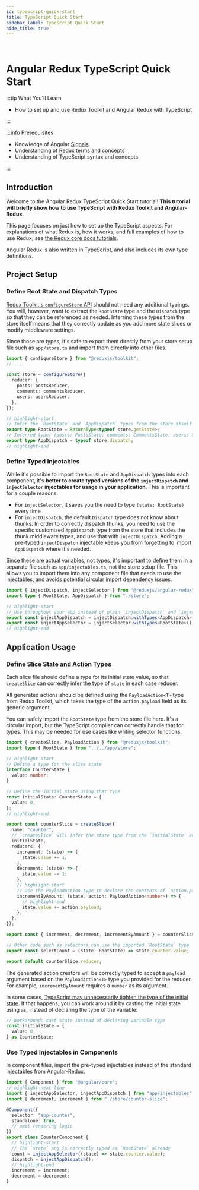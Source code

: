 ```yaml
---
id: typescript-quick-start
title: TypeScript Quick Start
sidebar_label: TypeScript Quick Start
hide_title: true
---
```


&nbsp;

# Angular Redux TypeScript Quick Start

:::tip What You'll Learn

- How to set up and use Redux Toolkit and Angular Redux with TypeScript

:::

:::info Prerequisites

- Knowledge of Angular [Signals](https://angular.dev/guide/signals)
- Understanding of [Redux terms and concepts](https://redux.js.org/tutorials/fundamentals/part-2-concepts-data-flow)
- Understanding of TypeScript syntax and concepts

:::

## Introduction

Welcome to the Angular Redux TypeScript Quick Start tutorial! **This tutorial will briefly show how to use TypeScript with Redux Toolkit and Angular-Redux**.

This page focuses on just how to set up the TypeScript aspects. For explanations of what Redux is, how it works, and full examples of how to use Redux, see [the Redux core docs tutorials](https://redux.js.org/tutorials/index).

[Angular Redux](/) is also written in TypeScript, and also includes its own type definitions.

## Project Setup

### Define Root State and Dispatch Types

[Redux Toolkit's `configureStore` API](https://redux-toolkit.js.org/api/configureStore) should not need any additional typings. You will, however, want to extract the `RootState` type and the `Dispatch` type so that they can be referenced as needed. Inferring these types from the store itself means that they correctly update as you add more state slices or modify middleware settings.

Since those are types, it's safe to export them directly from your store setup file such as `app/store.ts` and import them directly into other files.

```ts title="app/store.ts"
import { configureStore } from "@reduxjs/toolkit";
// ...

const store = configureStore({
  reducer: {
    posts: postsReducer,
    comments: commentsReducer,
    users: usersReducer,
  },
});

// highlight-start
// Infer the `RootState` and `AppDispatch` types from the store itself
export type RootState = ReturnType<typeof store.getState>;
// Inferred type: {posts: PostsState, comments: CommentsState, users: UsersState}
export type AppDispatch = typeof store.dispatch;
// highlight-end
```

### Define Typed Injectables

While it's possible to import the `RootState` and `AppDispatch` types into each component, it's **better to create typed versions of the `injectDispatch` and `injectSelector` injectables for usage in your application**. This is important for a couple reasons:

- For `injectSelector`, it saves you the need to type `(state: RootState)` every time
- For `injectDispatch`, the default `Dispatch` type does not know about thunks. In order to correctly dispatch thunks, you need to use the specific customized `AppDispatch` type from the store that includes the thunk middleware types, and use that with `injectDispatch`. Adding a pre-typed `injectDispatch` injectable keeps you from forgetting to import `AppDispatch` where it's needed.

Since these are actual variables, not types, it's important to define them in a separate file such as `app/injectables.ts`, not the store setup file. This allows you to import them into any component file that needs to use the injectables, and avoids potential circular import dependency issues.

```ts title="app/injectables.ts"
import { injectDispatch, injectSelector } from "@reduxjs/angular-redux";
import type { RootState, AppDispatch } from "./store";

// highlight-start
// Use throughout your app instead of plain `injectDispatch` and `injectSelector`
export const injectAppDispatch = injectDispatch.withTypes<AppDispatch>();
export const injectAppSelector = injectSelector.withTypes<RootState>();
// highlight-end
```

## Application Usage

### Define Slice State and Action Types

Each slice file should define a type for its initial state value, so that `createSlice` can correctly infer the type of `state` in each case reducer.

All generated actions should be defined using the `PayloadAction<T>` type from Redux Toolkit, which takes the type of the `action.payload` field as its generic argument.

You can safely import the `RootState` type from the store file here. It's a circular import, but the TypeScript compiler can correctly handle that for types. This may be needed for use cases like writing selector functions.

```ts title="features/counter/counterSlice.ts"
import { createSlice, PayloadAction } from "@reduxjs/toolkit";
import type { RootState } from "../../app/store";

// highlight-start
// Define a type for the slice state
interface CounterState {
  value: number;
}

// Define the initial state using that type
const initialState: CounterState = {
  value: 0,
};
// highlight-end

export const counterSlice = createSlice({
  name: "counter",
  // `createSlice` will infer the state type from the `initialState` argument
  initialState,
  reducers: {
    increment: (state) => {
      state.value += 1;
    },
    decrement: (state) => {
      state.value -= 1;
    },
    // highlight-start
    // Use the PayloadAction type to declare the contents of `action.payload`
    incrementByAmount: (state, action: PayloadAction<number>) => {
      // highlight-end
      state.value += action.payload;
    },
  },
});

export const { increment, decrement, incrementByAmount } = counterSlice.actions;

// Other code such as selectors can use the imported `RootState` type
export const selectCount = (state: RootState) => state.counter.value;

export default counterSlice.reducer;
```

The generated action creators will be correctly typed to accept a `payload` argument based on the `PayloadAction<T>` type you provided for the reducer. For example, `incrementByAmount` requires a `number` as its argument.

In some cases, [TypeScript may unnecessarily tighten the type of the initial state](https://github.com/reduxjs/redux-toolkit/pull/827). If that happens, you can work around it by casting the initial state using `as`, instead of declaring the type of the variable:

```ts
// Workaround: cast state instead of declaring variable type
const initialState = {
  value: 0,
} as CounterState;
```

### Use Typed Injectables in Components

In component files, import the pre-typed injectables instead of the standard injectables from Angular-Redux.

```typescript title="features/counter/counter.component.ts"
import { Component } from "@angular/core";
// highlight-next-line
import { injectAppSelector, injectAppDispatch } from "app/injectables";
import { decrement, increment } from "./store/counter-slice";

@Component({
  selector: "app-counter",
  standalone: true,
  // omit rendering logic
})
export class CounterComponent {
  // highlight-start
  // The `state` arg is correctly typed as `RootState` already
  count = injectAppSelector((state) => state.counter.value);
  dispatch = injectAppDispatch();
  // highlight-end
  increment = increment;
  decrement = decrement;
}
```
